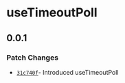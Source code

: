# useTimeoutPoll

## 0.0.1

### Patch Changes

- [`31c740f`](https://github.com/changeelog/react-hooks/commit/31c740ffefc5d198882820eccd79e5dc3fb528e3#diff-6616019a6712c37c8449480dedb2a24e58c8941818889c3c7696d5d6763ce5fe)- Introduced useTimeoutPoll
